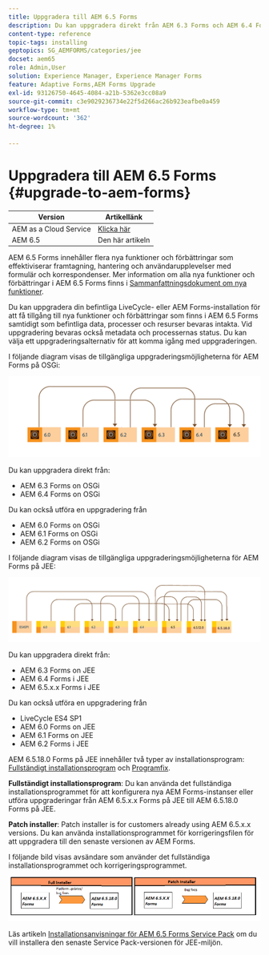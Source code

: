 ```yaml
---
title: Uppgradera till AEM 6.5 Forms
description: Du kan uppgradera direkt från AEM 6.3 Forms och AEM 6.4 Forms till AEM 6.5 Forms.
content-type: reference
topic-tags: installing
geptopics: SG_AEMFORMS/categories/jee
docset: aem65
role: Admin,User
solution: Experience Manager, Experience Manager Forms
feature: Adaptive Forms,AEM Forms Upgrade
exl-id: 93126750-4645-4084-a21b-5362e3cc08a9
source-git-commit: c3e9029236734e22f5d266ac26b923eafbe0a459
workflow-type: tm+mt
source-wordcount: '362'
ht-degree: 1%

---
```


# Uppgradera till AEM 6.5 Forms {#upgrade-to-aem-forms}

| Version | Artikellänk |
| -------- | ---------------------------- |
| AEM as a Cloud Service | [Klicka här](https://experienceleague.adobe.com/docs/experience-manager-cloud-service/content/forms/setup-configure-migrate/migrate-to-forms-as-a-cloud-service.html) |
| AEM 6.5 | Den här artikeln |


AEM 6.5 Forms innehåller flera nya funktioner och förbättringar som effektiviserar framtagning, hantering och användarupplevelser med formulär och korrespondenser. Mer information om alla nya funktioner och förbättringar i AEM 6.5 Forms finns i [Sammanfattningsdokument om nya funktioner](../../forms/using/whats-new.md).

Du kan uppgradera din befintliga LiveCycle- eller AEM Forms-installation för att få tillgång till nya funktioner och förbättringar som finns i AEM 6.5 Forms samtidigt som befintliga data, processer och resurser bevaras intakta. Vid uppgradering bevaras också metadata och processernas status. Du kan välja ett uppgraderingsalternativ för att komma igång med uppgraderingen.

I följande diagram visas de tillgängliga uppgraderingsmöjligheterna för AEM Forms på OSGi:

![uppgraderingsflöde för OSGi](do-not-localize/osgi-upgrade-path.png)

Du kan uppgradera direkt från:

* AEM 6.3 Forms on OSGi
* AEM 6.4 Forms on OSGi

Du kan också utföra en uppgradering från

* AEM 6.0 Forms on OSGi
* AEM 6.1 Forms on OSGi
* AEM 6.2 Forms on OSGi

I följande diagram visas de tillgängliga uppgraderingsmöjligheterna för AEM Forms på JEE:

![JEE-uppgradering 6.5](do-not-localize/jee-upgrade-6-5.png)


Du kan uppgradera direkt från:

* AEM 6.3 Forms on JEE
* AEM 6.4 Forms i JEE
* AEM 6.5.x.x Forms i JEE

Du kan också utföra en uppgradering från

* LiveCycle ES4 SP1
* AEM 6.0 Forms on JEE
* AEM 6.1 Forms on JEE
* AEM 6.2 Forms i JEE

AEM 6.5.18.0 Forms på JEE innehåller två typer av installationsprogram: [Fullständigt installationsprogram](https://experienceleague.adobe.com/docs/experience-manager-release-information/aem-release-updates/forms-updates/aem-forms-releases.html) och [Programfix](https://experienceleague.adobe.com/docs/experience-manager-release-information/aem-release-updates/forms-updates/aem-forms-releases.html).

**Fullständigt installationsprogram**: Du kan använda det fullständiga installationsprogrammet för att konfigurera nya AEM Forms-instanser eller utföra uppgraderingar från AEM 6.5.x.x Forms på JEE till AEM 6.5.18.0 Forms på JEE.

**Patch installer**: Patch installer is for customers already using AEM 6.5.x.x versions. Du kan använda installationsprogrammet för korrigeringsfilen för att uppgradera till den senaste versionen av AEM Forms.

I följande bild visas avsändare som använder det fullständiga installationsprogrammet och korrigeringsprogrammet.

![Fullständigt installationsprogram och korrigeringsinstallationsprogram](/help/forms/using/assets/full-and-patch-installer.png)

Läs artikeln [Installationsanvisningar för AEM 6.5 Forms Service Pack](https://experienceleague.adobe.com/docs/experience-manager-65-lts/release-notes/aem-forms-current-service-pack-installation-instructions.html) om du vill installera den senaste Service Pack-versionen för JEE-miljön.

<!--
[Work in Progress]

Migration involves moving only assets (PDF, XDP, images, adaptive forms, correspondence management assets) from one server to another - processes (LCA), settings, configurations, and a few other pieces of metadata are not migrated. Perform the following steps to migrate to AEM 6.3 Forms:

1. Set up a fresh environment of [AEM 6.3 Forms](https://adobe.com/go/learn_aemforms_documentation_63).
1. Move XDP or other compatible assets to the freshly set instance. For detailed instructions, see [Importing and exporting assets to AEM Forms](../../forms/using/import-export-forms-templates.md). [
   ](../../forms/using/import-export-forms-templates.md)
1. Build the required services, if any.

   For example, if you are using AEM Forms on JEE Document Services, changes are required in the code to use document services available in AEM Forms on OSGi.

1. Perform post-installation activities:

    * **Run Migration Utility**

      The migration utility makes the adaptive forms and correspondence management assets of earlier versions compatible with AEM 6.3 forms. You can download the utility from AEM Software Distribution. For step-by-step information to configure and use the migration utility, see [migration utility](../../forms/using/migration-utility.md) documentation.

    * **Reconfigure Adobe Sign**

      If you had Adobe Sign configured in the previous version of AEM Forms, then reconfigure Adobe Sign from AEM Cloud services. For more details, see [Integrate Adobe Sign with AEM Forms](../../forms/using/adobe-sign-integration-adaptive-forms.md).

      Moreover, AEM 6.3 Forms release has introduced many new Adobe Sign features. For step-by-step information to use Adobe Sign, see [Using Adobe Sign in an adaptive form](../../forms/using/working-with-adobe-sign.md).

    * **Reconfigure analytics and reports**

      In AEM 6.3 Forms, traffic variable for source and success event for impression are not available. So, when you upgrade to AEM 6.3 Forms, AEM Forms stops sending data to Adobe Analytics server and analytics reports for adaptive forms are not available. Moreover, AEM 6.3 Forms introduces traffic variable for the version of form analytics and success event for the amount of time spent on a field. So, reconfigure analytics and reports for your AEM Forms environment. For detailed steps, see [Configuring analytics and reports](../../forms/using/configure-analytics-forms-documents.md).

      Methods to calculate average fill time for forms and average read time for have changed. So, when you upgrade to AEM 6.3 forms, older data (data from previous AEM Forms release) for these metrics is available only in Adobe Analytics. It is not visible in AEM Forms analytics reports. For these metrics, AEM Forms analytics reports display data which is captured after performing the upgrade.
      
      -->
